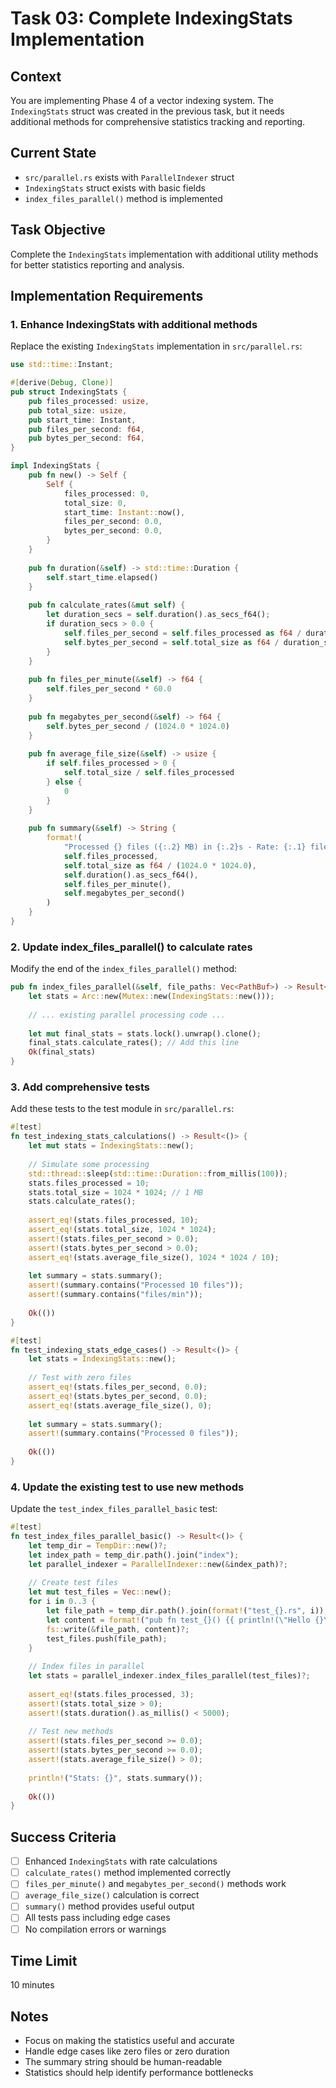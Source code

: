 # Task 03: Complete IndexingStats Implementation

## Context
You are implementing Phase 4 of a vector indexing system. The `IndexingStats` struct was created in the previous task, but it needs additional methods for comprehensive statistics tracking and reporting.

## Current State
- `src/parallel.rs` exists with `ParallelIndexer` struct
- `IndexingStats` struct exists with basic fields
- `index_files_parallel()` method is implemented

## Task Objective
Complete the `IndexingStats` implementation with additional utility methods for better statistics reporting and analysis.

## Implementation Requirements

### 1. Enhance IndexingStats with additional methods
Replace the existing `IndexingStats` implementation in `src/parallel.rs`:
```rust
use std::time::Instant;

#[derive(Debug, Clone)]
pub struct IndexingStats {
    pub files_processed: usize,
    pub total_size: usize,
    pub start_time: Instant,
    pub files_per_second: f64,
    pub bytes_per_second: f64,
}

impl IndexingStats {
    pub fn new() -> Self {
        Self {
            files_processed: 0,
            total_size: 0,
            start_time: Instant::now(),
            files_per_second: 0.0,
            bytes_per_second: 0.0,
        }
    }
    
    pub fn duration(&self) -> std::time::Duration {
        self.start_time.elapsed()
    }
    
    pub fn calculate_rates(&mut self) {
        let duration_secs = self.duration().as_secs_f64();
        if duration_secs > 0.0 {
            self.files_per_second = self.files_processed as f64 / duration_secs;
            self.bytes_per_second = self.total_size as f64 / duration_secs;
        }
    }
    
    pub fn files_per_minute(&self) -> f64 {
        self.files_per_second * 60.0
    }
    
    pub fn megabytes_per_second(&self) -> f64 {
        self.bytes_per_second / (1024.0 * 1024.0)
    }
    
    pub fn average_file_size(&self) -> usize {
        if self.files_processed > 0 {
            self.total_size / self.files_processed
        } else {
            0
        }
    }
    
    pub fn summary(&self) -> String {
        format!(
            "Processed {} files ({:.2} MB) in {:.2}s - Rate: {:.1} files/min, {:.2} MB/s",
            self.files_processed,
            self.total_size as f64 / (1024.0 * 1024.0),
            self.duration().as_secs_f64(),
            self.files_per_minute(),
            self.megabytes_per_second()
        )
    }
}
```

### 2. Update index_files_parallel() to calculate rates
Modify the end of the `index_files_parallel()` method:
```rust
pub fn index_files_parallel(&self, file_paths: Vec<PathBuf>) -> Result<IndexingStats> {
    let stats = Arc::new(Mutex::new(IndexingStats::new()));
    
    // ... existing parallel processing code ...
    
    let mut final_stats = stats.lock().unwrap().clone();
    final_stats.calculate_rates(); // Add this line
    Ok(final_stats)
}
```

### 3. Add comprehensive tests
Add these tests to the test module in `src/parallel.rs`:
```rust
#[test]
fn test_indexing_stats_calculations() -> Result<()> {
    let mut stats = IndexingStats::new();
    
    // Simulate some processing
    std::thread::sleep(std::time::Duration::from_millis(100));
    stats.files_processed = 10;
    stats.total_size = 1024 * 1024; // 1 MB
    stats.calculate_rates();
    
    assert_eq!(stats.files_processed, 10);
    assert_eq!(stats.total_size, 1024 * 1024);
    assert!(stats.files_per_second > 0.0);
    assert!(stats.bytes_per_second > 0.0);
    assert_eq!(stats.average_file_size(), 1024 * 1024 / 10);
    
    let summary = stats.summary();
    assert!(summary.contains("Processed 10 files"));
    assert!(summary.contains("files/min"));
    
    Ok(())
}

#[test]
fn test_indexing_stats_edge_cases() -> Result<()> {
    let stats = IndexingStats::new();
    
    // Test with zero files
    assert_eq!(stats.files_per_second, 0.0);
    assert_eq!(stats.bytes_per_second, 0.0);
    assert_eq!(stats.average_file_size(), 0);
    
    let summary = stats.summary();
    assert!(summary.contains("Processed 0 files"));
    
    Ok(())
}
```

### 4. Update the existing test to use new methods
Update the `test_index_files_parallel_basic` test:
```rust
#[test]
fn test_index_files_parallel_basic() -> Result<()> {
    let temp_dir = TempDir::new()?;
    let index_path = temp_dir.path().join("index");
    let parallel_indexer = ParallelIndexer::new(&index_path)?;
    
    // Create test files
    let mut test_files = Vec::new();
    for i in 0..3 {
        let file_path = temp_dir.path().join(format!("test_{}.rs", i));
        let content = format!("pub fn test_{}() {{ println!(\"Hello {}\"); }}", i, i);
        fs::write(&file_path, content)?;
        test_files.push(file_path);
    }
    
    // Index files in parallel
    let stats = parallel_indexer.index_files_parallel(test_files)?;
    
    assert_eq!(stats.files_processed, 3);
    assert!(stats.total_size > 0);
    assert!(stats.duration().as_millis() < 5000);
    
    // Test new methods
    assert!(stats.files_per_second >= 0.0);
    assert!(stats.bytes_per_second >= 0.0);
    assert!(stats.average_file_size() > 0);
    
    println!("Stats: {}", stats.summary());
    
    Ok(())
}
```

## Success Criteria
- [ ] Enhanced `IndexingStats` with rate calculations
- [ ] `calculate_rates()` method implemented correctly
- [ ] `files_per_minute()` and `megabytes_per_second()` methods work
- [ ] `average_file_size()` calculation is correct
- [ ] `summary()` method provides useful output
- [ ] All tests pass including edge cases
- [ ] No compilation errors or warnings

## Time Limit
10 minutes

## Notes
- Focus on making the statistics useful and accurate
- Handle edge cases like zero files or zero duration
- The summary string should be human-readable
- Statistics should help identify performance bottlenecks